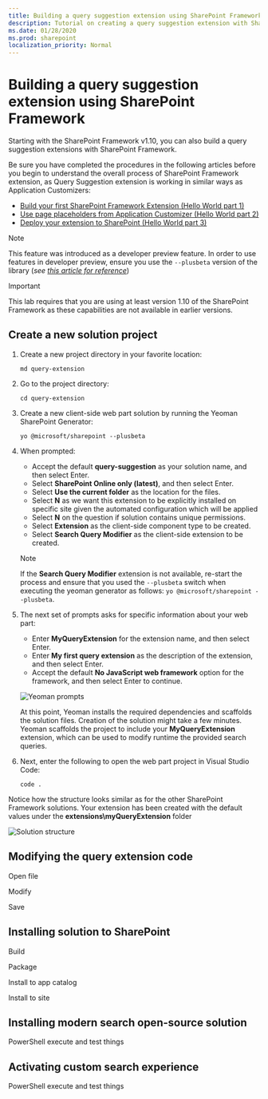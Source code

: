 ```yaml
---
title: Building a query suggestion extension using SharePoint Framework
description: Tutorial on creating a query suggestion extension with SharePoint Framework
ms.date: 01/28/2020
ms.prod: sharepoint
localization_priority: Normal
---
```


# Building a query suggestion extension using SharePoint Framework

Starting with the SharePoint Framework v1.10, you can also build a query suggestion extensions with SharePoint Framework.

Be sure you have completed the procedures in the following articles before you begin to understand the overall process of SharePoint Framework extension, as Query Suggestion extension is working in similar ways as Application Customizers:

* [Build your first SharePoint Framework Extension (Hello World part 1)](./build-a-hello-world-extension.md)
* [Use page placeholders from Application Customizer (Hello World part 2)](./using-page-placeholder-with-extensions.md)
* [Deploy your extension to SharePoint (Hello World part 3)](./serving-your-extension-from-sharepoint.md)

> [!NOTE]
> This feature was introduced as a developer preview feature. In order to use features in developer preview, ensure you use the `--plusbeta` version of the library (*see [this article for reference](https://docs.microsoft.com/sharepoint/dev/spfx/try-preview-capabilities)*)

> [!IMPORTANT]
> This lab requires that you are using at least version 1.10 of the SharePoint Framework as these capabilities are not available in earlier versions.

## Create a new solution project

1. Create a new project directory in your favorite location:

    ```shell
    md query-extension
    ```

1. Go to the project directory:

    ```shell
    cd query-extension
    ```

1. Create a new client-side web part solution by running the Yeoman SharePoint Generator:

    ```shell
    yo @microsoft/sharepoint --plusbeta
    ```

1. When prompted:

    * Accept the default **query-suggestion** as your solution name, and then select Enter.
    * Select **SharePoint Online only (latest)**, and then select Enter.
    * Select **Use the current folder** as the location for the files.
    * Select **N** as we want this extension to be explicitly installed on specific site given the automated configuration which will be applied
    * Select **N** on the question if solution contains unique permissions.  
    * Select **Extension** as the client-side component type to be created.
    * Select **Search Query Modifier** as the client-side extension to be created.

    > [!NOTE]
    > If the **Search Query Modifier** extension is not available, re-start the process and ensure that you used the `--plusbeta` switch when executing the yeoman generator as follows: `yo @microsoft/sharepoint --plusbeta`.

1. The next set of prompts asks for specific information about your web part:

    * Enter **MyQueryExtension** for the extension name, and then select Enter.
    * Enter **My first query extension** as the description of the extension, and then select Enter. 
    * Accept the default **No JavaScript web framework** option for the framework, and then select Enter to continue.

    ![Yeoman prompts](../../../images/query-extension-yeoman.png)

    At this point, Yeoman installs the required dependencies and scaffolds the solution files. Creation of the solution might take a few minutes. Yeoman scaffolds the project to include your **MyQueryExtension** extension, which can be used to modify runtime the provided search queries.

1. Next, enter the following to open the web part project in Visual Studio Code:

    ```shell
    code .
    ```

Notice how the structure looks similar as for the other SharePoint Framework solutions. Your extension has been created with the default values under the **extensions\myQueryExtension** folder

  ![Solution structure](../../../images/query-extension-solution-structure.png)


## Modifying the query extension code

Open file

Modify

Save


## Installing solution to SharePoint

Build

Package

Install to app catalog

Install to site

## Installing modern search open-source solution

PowerShell execute and test things

## Activating custom search experience

PowerShell execute and test things